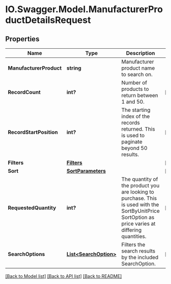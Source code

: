 # IO.Swagger.Model.ManufacturerProductDetailsRequest
## Properties

Name | Type | Description | Notes
------------ | ------------- | ------------- | -------------
**ManufacturerProduct** | **string** | Manufacturer product name to search on. | 
**RecordCount** | **int?** | Number of products to return between 1 and 50. | [optional] 
**RecordStartPosition** | **int?** | The starting index of the records returned. This is used to paginate beyond 50 results. | [optional] 
**Filters** | [**Filters**](Filters.md) |  | [optional] 
**Sort** | [**SortParameters**](SortParameters.md) |  | [optional] 
**RequestedQuantity** | **int?** | The quantity of the product you are looking to purchase. This is used with the SortByUnitPrice SortOption as price varies at differing quantities. | [optional] 
**SearchOptions** | [**List&lt;SearchOption&gt;**](SearchOption.md) | Filters the search results by the included SearchOption. | [optional] 

[[Back to Model list]](../README.md#documentation-for-models) [[Back to API list]](../README.md#documentation-for-api-endpoints) [[Back to README]](../README.md)

